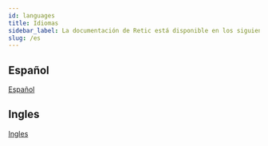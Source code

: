 ```yaml
---
id: languages
title: Idiomas
sidebar_label: La documentación de Retic está disponible en los siguientes idiomas.
slug: /es
---
```

## Español

[Español](/manual/es/introduction)

## Ingles

[Ingles](/manual/es/introduction)